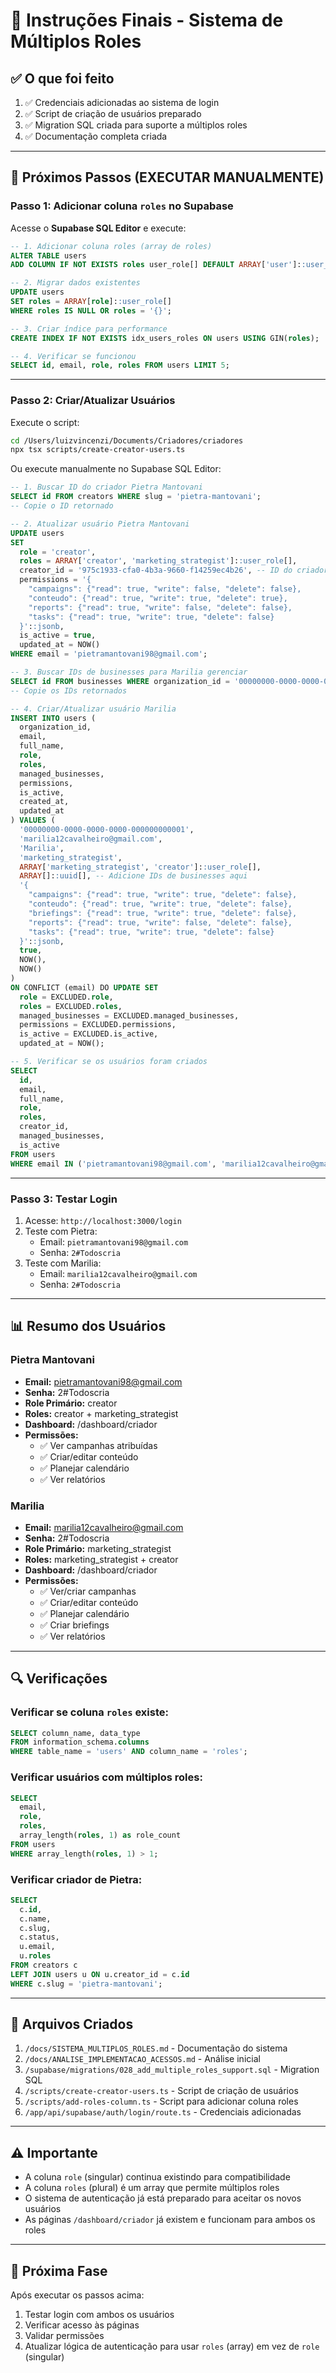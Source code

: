 # 🎯 Instruções Finais - Sistema de Múltiplos Roles

## ✅ O que foi feito

1. ✅ Credenciais adicionadas ao sistema de login
2. ✅ Script de criação de usuários preparado
3. ✅ Migration SQL criada para suporte a múltiplos roles
4. ✅ Documentação completa criada

---

## 🚀 Próximos Passos (EXECUTAR MANUALMENTE)

### Passo 1: Adicionar coluna `roles` no Supabase

Acesse o **Supabase SQL Editor** e execute:

```sql
-- 1. Adicionar coluna roles (array de roles)
ALTER TABLE users 
ADD COLUMN IF NOT EXISTS roles user_role[] DEFAULT ARRAY['user']::user_role[];

-- 2. Migrar dados existentes
UPDATE users 
SET roles = ARRAY[role]::user_role[] 
WHERE roles IS NULL OR roles = '{}';

-- 3. Criar índice para performance
CREATE INDEX IF NOT EXISTS idx_users_roles ON users USING GIN(roles);

-- 4. Verificar se funcionou
SELECT id, email, role, roles FROM users LIMIT 5;
```

---

### Passo 2: Criar/Atualizar Usuários

Execute o script:

```bash
cd /Users/luizvincenzi/Documents/Criadores/criadores
npx tsx scripts/create-creator-users.ts
```

Ou execute manualmente no Supabase SQL Editor:

```sql
-- 1. Buscar ID do criador Pietra Mantovani
SELECT id FROM creators WHERE slug = 'pietra-mantovani';
-- Copie o ID retornado

-- 2. Atualizar usuário Pietra Mantovani
UPDATE users
SET 
  role = 'creator',
  roles = ARRAY['creator', 'marketing_strategist']::user_role[],
  creator_id = '975c1933-cfa0-4b3a-9660-f14259ec4b26', -- ID do criador
  permissions = '{
    "campaigns": {"read": true, "write": false, "delete": false},
    "conteudo": {"read": true, "write": true, "delete": true},
    "reports": {"read": true, "write": false, "delete": false},
    "tasks": {"read": true, "write": true, "delete": false}
  }'::jsonb,
  is_active = true,
  updated_at = NOW()
WHERE email = 'pietramantovani98@gmail.com';

-- 3. Buscar IDs de businesses para Marilia gerenciar
SELECT id FROM businesses WHERE organization_id = '00000000-0000-0000-0000-000000000001' LIMIT 5;
-- Copie os IDs retornados

-- 4. Criar/Atualizar usuário Marilia
INSERT INTO users (
  organization_id,
  email,
  full_name,
  role,
  roles,
  managed_businesses,
  permissions,
  is_active,
  created_at,
  updated_at
) VALUES (
  '00000000-0000-0000-0000-000000000001',
  'marilia12cavalheiro@gmail.com',
  'Marilia',
  'marketing_strategist',
  ARRAY['marketing_strategist', 'creator']::user_role[],
  ARRAY[]::uuid[], -- Adicione IDs de businesses aqui
  '{
    "campaigns": {"read": true, "write": true, "delete": false},
    "conteudo": {"read": true, "write": true, "delete": false},
    "briefings": {"read": true, "write": true, "delete": false},
    "reports": {"read": true, "write": false, "delete": false},
    "tasks": {"read": true, "write": true, "delete": false}
  }'::jsonb,
  true,
  NOW(),
  NOW()
)
ON CONFLICT (email) DO UPDATE SET
  role = EXCLUDED.role,
  roles = EXCLUDED.roles,
  managed_businesses = EXCLUDED.managed_businesses,
  permissions = EXCLUDED.permissions,
  is_active = EXCLUDED.is_active,
  updated_at = NOW();

-- 5. Verificar se os usuários foram criados
SELECT 
  id,
  email,
  full_name,
  role,
  roles,
  creator_id,
  managed_businesses,
  is_active
FROM users
WHERE email IN ('pietramantovani98@gmail.com', 'marilia12cavalheiro@gmail.com');
```

---

### Passo 3: Testar Login

1. Acesse: `http://localhost:3000/login`
2. Teste com Pietra:
   - Email: `pietramantovani98@gmail.com`
   - Senha: `2#Todoscria`
3. Teste com Marilia:
   - Email: `marilia12cavalheiro@gmail.com`
   - Senha: `2#Todoscria`

---

## 📊 Resumo dos Usuários

### Pietra Mantovani
- **Email:** pietramantovani98@gmail.com
- **Senha:** 2#Todoscria
- **Role Primário:** creator
- **Roles:** creator + marketing_strategist
- **Dashboard:** /dashboard/criador
- **Permissões:**
  - ✅ Ver campanhas atribuídas
  - ✅ Criar/editar conteúdo
  - ✅ Planejar calendário
  - ✅ Ver relatórios

### Marilia
- **Email:** marilia12cavalheiro@gmail.com
- **Senha:** 2#Todoscria
- **Role Primário:** marketing_strategist
- **Roles:** marketing_strategist + creator
- **Dashboard:** /dashboard/criador
- **Permissões:**
  - ✅ Ver/criar campanhas
  - ✅ Criar/editar conteúdo
  - ✅ Planejar calendário
  - ✅ Criar briefings
  - ✅ Ver relatórios

---

## 🔍 Verificações

### Verificar se coluna `roles` existe:
```sql
SELECT column_name, data_type 
FROM information_schema.columns 
WHERE table_name = 'users' AND column_name = 'roles';
```

### Verificar usuários com múltiplos roles:
```sql
SELECT 
  email,
  role,
  roles,
  array_length(roles, 1) as role_count
FROM users
WHERE array_length(roles, 1) > 1;
```

### Verificar criador de Pietra:
```sql
SELECT 
  c.id,
  c.name,
  c.slug,
  c.status,
  u.email,
  u.roles
FROM creators c
LEFT JOIN users u ON u.creator_id = c.id
WHERE c.slug = 'pietra-mantovani';
```

---

## 📝 Arquivos Criados

1. `/docs/SISTEMA_MULTIPLOS_ROLES.md` - Documentação do sistema
2. `/docs/ANALISE_IMPLEMENTACAO_ACESSOS.md` - Análise inicial
3. `/supabase/migrations/028_add_multiple_roles_support.sql` - Migration SQL
4. `/scripts/create-creator-users.ts` - Script de criação de usuários
5. `/scripts/add-roles-column.ts` - Script para adicionar coluna roles
6. `/app/api/supabase/auth/login/route.ts` - Credenciais adicionadas

---

## ⚠️ Importante

- A coluna `role` (singular) continua existindo para compatibilidade
- A coluna `roles` (plural) é um array que permite múltiplos roles
- O sistema de autenticação já está preparado para aceitar os novos usuários
- As páginas `/dashboard/criador` já existem e funcionam para ambos os roles

---

## 🎯 Próxima Fase

Após executar os passos acima:

1. Testar login com ambos os usuários
2. Verificar acesso às páginas
3. Validar permissões
4. Atualizar lógica de autenticação para usar `roles` (array) em vez de `role` (singular)

